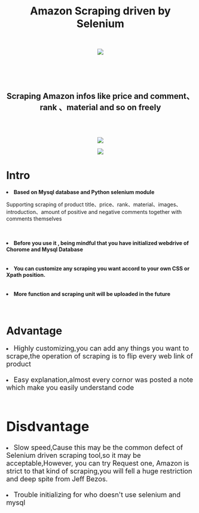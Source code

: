 <!DOCTYPE html>
<html lang="en">
<head>
    <meta charset="UTF-8">
</head>
<body>
<h1 align="center">Amazon Scraping driven by Selenium</h1>


<br/>
<p align="center">
  <a ><img src="https://i.postimg.cc/bwH6NnH7/Amazon-scraping.png"/></a>

<br /><br /><br />

<h2 align="center">Scraping Amazon infos like price and comment、rank 、material and so on freely</h2>
</p>

<br /><br />

<p align="center">
 <a ><img src="https://i.postimg.cc/KjRPFSqp/Amazon-scraping.png" align="center"></img></a>
</p>

<p align="center">
<img src = "https://i.postimg.cc/g2jR8KRq/Amazon-scraping.png"></img>
</p>

<h1>Intro</h1>


<li align="left"><strong>Based on Mysql database and Python selenium module</strong></li>
<p align="left">Supporting scraping of product title、price、rank、material、images、introduction、amount of positive and negative comments together with comments themselves</p>
<br/><br/>

<li align="left" ><strong >Before you use it , being mindful that you have initialized webdrive of Chorome and Mysql Database</strong></li>
<br/><br/>

<li align="left"><strong>You can customize any scraping you want accord to your own CSS or Xpath position.</strong></li>
<br/><br/>

<li align="left"><strong>More function and scraping unit will be uploaded in the future</strong></li>
<br/><br/>




<h1>Advantage</h1>



   <li > <FONT SIZE=4>Highly customizing,you can add any things you want to scrape,the operation of scraping is to flip every web link of product
    <br/> <br/>
    <li ><FONT SIZE=4>Easy explanation,almost every cornor was posted a note which make you easily understand code
    <br/><br/>


<h1>Disdvantage</h1>

<li >
    <FONT SIZE=4>Slow speed,Cause this may be the common defect of Selenium driven scraping tool,so it may be acceptable,However, you can try Request one, Amazon is strict to that kind of scraping,you will fell a huge restriction and deep spite from Jeff Bezos. </FONT>
    <br/> <br/>



   <li ><FONT SIZE=4>Trouble initializing for who doesn't use selenium and mysql
    <br/><br/>



  




<br/><br/>


</body>
</html>
